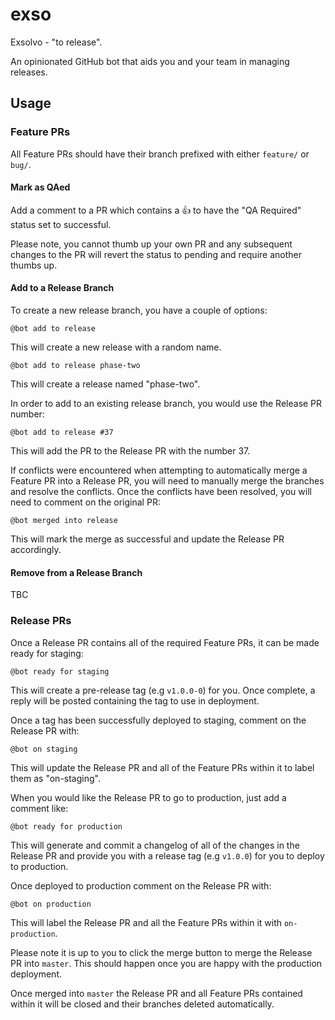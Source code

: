 # exso

Exsolvo - "to release".

An opinionated GitHub bot that aids you and your team in managing releases.

## Usage

### Feature PRs

All Feature PRs should have their branch prefixed with either `feature/` or `bug/`.

#### Mark as QAed

Add a comment to a PR which contains a 👍 to have the "QA Required" status set to successful.

Please note, you cannot thumb up your own PR and any subsequent changes to the PR will revert the status to pending and require another thumbs up.

#### Add to a Release Branch

To create a new release branch, you have a couple of options:

```
@bot add to release
```

This will create a new release with a random name.

```
@bot add to release phase-two
```

This will create a release named "phase-two".

In order to add to an existing release branch, you would use the Release PR number:

```
@bot add to release #37
```

This will add the PR to the Release PR with the number 37.

If conflicts were encountered when attempting to automatically merge a Feature PR into a Release PR, you will need to manually merge the branches and resolve the conflicts. Once the conflicts have been resolved, you will need to comment on the original PR:

```
@bot merged into release
```

This will mark the merge as successful and update the Release PR accordingly.

#### Remove from a Release Branch

TBC

### Release PRs

Once a Release PR contains all of the required Feature PRs, it can be made ready for staging:

```
@bot ready for staging
```

This will create a pre-release tag (e.g `v1.0.0-0`) for you. Once complete, a reply will be posted containing the tag to use in deployment.

Once a tag has been successfully deployed to staging, comment on the Release PR with:

```
@bot on staging
```

This will update the Release PR and all of the Feature PRs within it to label them as "on-staging".

When you would like the Release PR to go to production, just add a comment like:

```
@bot ready for production
```

This will generate and commit a changelog of all of the changes in the Release PR and provide you with a release tag (e.g `v1.0.0`) for you to deploy to production.

Once deployed to production comment on the Release PR with:

```
@bot on production
```

This will label the Release PR and all the Feature PRs within it with `on-production`.

Please note it is up to you to click the merge button to merge the Release PR into `master`. This should happen once you are happy with the production deployment.

Once merged into `master` the Release PR and all Feature PRs contained within it will be closed and their branches deleted automatically.
